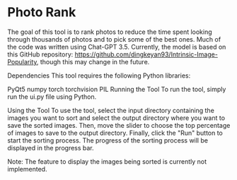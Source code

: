 # Photo Rank

The goal of this tool is to rank photos to reduce the time spent looking through thousands of photos and to pick some of the best ones. Much of the code was written using Chat-GPT 3.5. Currently, the model is based on this GitHub repository: https://github.com/dingkeyan93/Intrinsic-Image-Popularity, though this may change in the future.

Dependencies
This tool requires the following Python libraries:

PyQt5
numpy
torch
torchvision
PIL
Running the Tool
To run the tool, simply run the ui.py file using Python.

Using the Tool
To use the tool, select the input directory containing the images you want to sort and select the output directory where you want to save the sorted images. Then, move the slider to choose the top percentage of images to save to the output directory. Finally, click the "Run" button to start the sorting process. The progress of the sorting process will be displayed in the progress bar.

Note: The feature to display the images being sorted is currently not implemented.